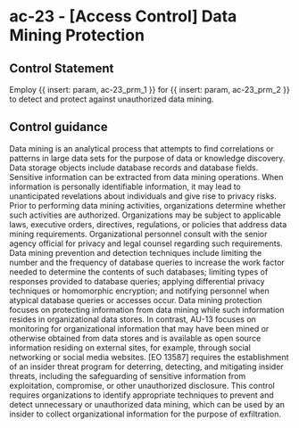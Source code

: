 # ac-23 - \[Access Control\] Data Mining Protection

## Control Statement

Employ {{ insert: param, ac-23_prm_1 }} for {{ insert: param, ac-23_prm_2 }} to detect and protect against unauthorized data mining.

## Control guidance

Data mining is an analytical process that attempts to find correlations or patterns in large data sets for the purpose of data or knowledge discovery. Data storage objects include database records and database fields. Sensitive information can be extracted from data mining operations. When information is personally identifiable information, it may lead to unanticipated revelations about individuals and give rise to privacy risks. Prior to performing data mining activities, organizations determine whether such activities are authorized. Organizations may be subject to applicable laws, executive orders, directives, regulations, or policies that address data mining requirements. Organizational personnel consult with the senior agency official for privacy and legal counsel regarding such requirements. Data mining prevention and detection techniques include limiting the number and the frequency of database queries to increase the work factor needed to determine the contents of such databases; limiting types of responses provided to database queries; applying differential privacy techniques or homomorphic encryption; and notifying personnel when atypical database queries or accesses occur. Data mining protection focuses on protecting information from data mining while such information resides in organizational data stores. In contrast, AU-13 focuses on monitoring for organizational information that may have been mined or otherwise obtained from data stores and is available as open source information residing on external sites, for example, through social networking or social media websites. [EO 13587] requires the establishment of an insider threat program for deterring, detecting, and mitigating insider threats, including the safeguarding of sensitive information from exploitation, compromise, or other unauthorized disclosure. This control requires organizations to identify appropriate techniques to prevent and detect unnecessary or unauthorized data mining, which can be used by an insider to collect organizational information for the purpose of exfiltration.

